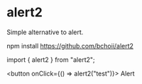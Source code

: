 # alert2

Simple alternative to alert.

npm install https://github.com/bchoii/alert2

import { alert2 } from "alert2";

<button onClick={() => alert2("test")}> Alert </button>
